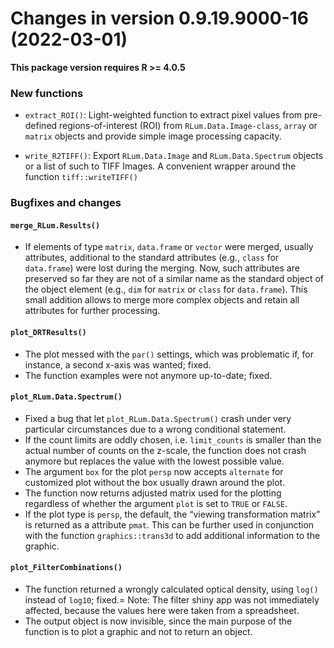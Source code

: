 




<!-- NEWS.md was auto-generated by NEWS.Rmd. Please DO NOT edit by hand!-->

# Changes in version 0.9.19.9000-16 (2022-03-01)

**This package version requires R \>= 4.0.5**

### New functions

-   `extract_ROI()`: Light-weighted function to extract pixel values
    from pre-defined regions-of-interest (ROI) from
    `RLum.Data.Image-class`, `array` or `matrix` objects and provide
    simple image processing capacity.

-   `write_R2TIFF()`: Export `RLum.Data.Image` and `RLum.Data.Spectrum`
    objects or a list of such to TIFF Images. A convenient wrapper
    around the function `tiff::writeTIFF()`

### Bugfixes and changes

#### `merge_RLum.Results()`

-   If elements of type `matrix`, `data.frame` or `vector` were merged,
    usually attributes, additional to the standard attributes (e.g.,
    `class` for `data.frame`) were lost during the merging. Now, such
    attributes are preserved so far they are not of a similar name as
    the standard object of the object element (e.g., `dim` for `matrix`
    or `class` for `data.frame`). This small addition allows to merge
    more complex objects and retain all attributes for further
    processing.

#### `plot_DRTResults()`

-   The plot messed with the `par()` settings, which was problematic if,
    for instance, a second x-axis was wanted; fixed.
-   The function examples were not anymore up-to-date; fixed.

#### `plot_RLum.Data.Spectrum()`

-   Fixed a bug that let `plot_RLum.Data.Spectrum()` crash under very
    particular circumstances due to a wrong conditional statement.
-   If the count limits are oddly chosen, i.e. `limit_counts` is smaller
    than the actual number of counts on the z-scale, the function does
    not crash anymore but replaces the value with the lowest possible
    value.
-   The argument `box` for the plot `persp` now accepts `alternate` for
    customized plot without the box usually drawn around the plot.
-   The function now returns adjusted matrix used for the plotting
    regardless of whether the argument `plot` is set to `TRUE` or
    `FALSE`.
-   If the plot type is `persp`, the default, the “viewing
    transformation matrix” is returned as a attribute `pmat`. This can
    be further used in conjunction with the function `graphics::trans3d`
    to add additional information to the graphic.

#### `plot_FilterCombinations()`

-   The function returned a wrongly calculated optical density, using
    `log()` instead of `log10`; fixed.= Note: The filter shiny app was
    not immediately affected, because the values here were taken from a
    spreadsheet.
-   The output object is now invisible, since the main purpose of the
    function is to plot a graphic and not to return an object.
